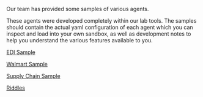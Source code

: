 Our team has provided some samples of various agents. 

These agents were developed completely within our lab tools. The samples should contain the actual yaml configuration of each agent which you can inspect and load into your own sandbox, as well as development notes to help you understand the various features available to you.

[EDI Sample](../samples/EDI.md)

[Walmart Sample](../samples/Walmart.md)

[Supply Chain Sample](../samples/SupplyChain.md)

[Riddles](../samples/Riddles.md)
